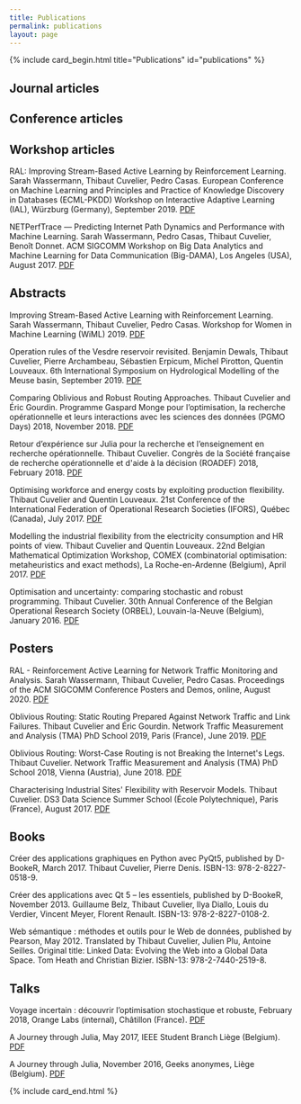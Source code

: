 ```yaml
---
title: Publications
permalink: publications
layout: page
---
```


{% include card_begin.html title="Publications" id="publications" %}

<h2 id="journal">Journal articles</h2>

<h2 id="conference">Conference articles</h2>

<h2 id="workshop">Workshop articles</h2>

RAL: Improving Stream-Based Active Learning by Reinforcement Learning. Sarah Wassermann, Thibaut Cuvelier, Pedro Casas. European Conference on Machine Learning and Principles and Practice of Knowledge Discovery in Databases (ECML-PKDD) Workshop on Interactive Adaptive Learning (IAL), Würzburg (Germany), September 2019. [PDF](https://hal.archives-ouvertes.fr/hal-02265426/)

NETPerfTrace — Predicting Internet Path Dynamics and Performance with Machine Learning. Sarah Wassermann, Pedro Casas, Thibaut Cuvelier, Benoît Donnet. ACM SIGCOMM Workshop on Big Data Analytics and Machine Learning for Data Communication (Big-DAMA), Los Angeles (USA), August 2017. [PDF](http://hdl.handle.net/2268/211667)

<h2 id="abstract">Abstracts</h2>

Improving Stream-Based Active Learning with Reinforcement Learning. 
Sarah Wassermann, Thibaut Cuvelier, Pedro Casas. 
Workshop for Women in Machine Learning (WiML) 2019.
[PDF](https://hal.archives-ouvertes.fr/hal-02375296)

Operation rules of the Vesdre reservoir revisited. 
Benjamin Dewals, Thibaut Cuvelier, Pierre Archambeau, Sébastien Erpicum, Michel Pirotton, Quentin Louveaux.
6th International Symposium on Hydrological Modelling of the Meuse basin, September 2019.
[PDF](http://hdl.handle.net/2268/239415)

Comparing Oblivious and Robust Routing Approaches. 
Thibaut Cuvelier and Éric Gourdin. 
Programme Gaspard Monge pour l’optimisation, la recherche opérationnelle et leurs interactions avec les sciences des données (PGMO Days) 2018, November 2018. 
[PDF](http://hdl.handle.net/2268/229784)

Retour d’expérience sur Julia pour la recherche et l’enseignement en recherche opérationnelle. 
Thibaut Cuvelier. 
Congrès de la Société française de recherche opérationnelle et d'aide à la décision (ROADEF) 2018, February 2018. 
[PDF](http://hdl.handle.net/2268/220267)

Optimising workforce and energy costs by exploiting production flexibility. 
Thibaut Cuvelier and Quentin Louveaux. 
21st Conference of the International Federation of Operational Research Societies (IFORS), Québec (Canada), July 2017. 
[PDF](http://hdl.handle.net/2268/207330)

Modelling the industrial flexibility from the electricity consumption and HR points of view. 
Thibaut Cuvelier and Quentin Louveaux. 
22nd Belgian Mathematical Optimization Workshop, COMEX (combinatorial optimisation: metaheuristics and exact methods), La Roche-en-Ardenne (Belgium), April 2017. 
[PDF](http://hdl.handle.net/2268/209469)

Optimisation and uncertainty: comparing stochastic and robust programming. 
Thibaut Cuvelier. 
30th Annual Conference of the Belgian Operational Research Society (ORBEL), Louvain-la-Neuve (Belgium), January 2016. 
[PDF](http://hdl.handle.net/2268/197081)


<h2 id="poster">Posters</h2>

RAL - Reinforcement Active Learning for Network Traffic Monitoring and Analysis. Sarah Wassermann, Thibaut Cuvelier, Pedro Casas. Proceedings of the ACM SIGCOMM Conference Posters and Demos, online, August 2020. [PDF](https://hal.archives-ouvertes.fr/hal-02932839)

Oblivious Routing: Static Routing Prepared Against Network Traffic and Link Failures. Thibaut Cuvelier and Éric Gourdin. Network Traffic Measurement and Analysis (TMA) PhD School 2019, Paris (France), June 2019. [PDF](https://hal.archives-ouvertes.fr/hal-02161708/)

Oblivious Routing: Worst-Case Routing is not Breaking the Internet's Legs. Thibaut Cuvelier. Network Traffic Measurement and Analysis (TMA) PhD School 2018, Vienna (Austria), June 2018. [PDF](http://hdl.handle.net/2268/227128)

Characterising Industrial Sites' Flexibility with Reservoir Models. Thibaut Cuvelier. DS3 Data Science Summer School (École Polytechnique), Paris (France), August 2017. [PDF](http://hdl.handle.net/2268/212703)

<h2 id="book">Books</h2>

Créer des applications graphiques en Python avec PyQt5, published by D-BookeR, March 2017. Thibaut Cuvelier, Pierre Denis. ISBN-13: 978-2-8227-0518-9. 

Créer des applications avec Qt 5 – les essentiels, published by D-BookeR, November 2013. Guillaume Belz, Thibaut Cuvelier, Ilya Diallo, Louis du Verdier, Vincent Meyer, Florent Renault. ISBN-13: 978-2-8227-0108-2. 

Web sémantique : méthodes et outils pour le Web de données, published by Pearson, May 2012. Translated by Thibaut Cuvelier, Julien Plu, Antoine Seilles. Original title: Linked Data: Evolving the Web into a Global Data Space. Tom Heath and Christian Bizier. ISBN-13: 978-2-7440-2519-8. 

<h2 id="talk">Talks</h2>

Voyage incertain : découvrir l’optimisation stochastique et robuste, February 2018, Orange Labs (internal), Châtillon (France). [PDF](http://hdl.handle.net/2268/219824)

A Journey through Julia, May 2017, IEEE Student Branch Liège (Belgium). [PDF](http://hdl.handle.net/2268/210211)

A Journey through Julia, November 2016, Geeks anonymes, Liège (Belgium). [PDF](http://hdl.handle.net/2268/203491)

{% include card_end.html %}
